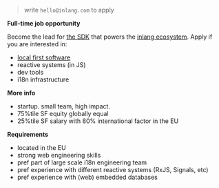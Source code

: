 > write `hello@inlang.com` to apply

**Full-time job opportunity**

Become the lead for [the SDK](https://inlang.com/documentation) that powers the [inlang ecosystem](https://inlang.com/c/apps). Apply if you are interested in:


- [local first software](https://www.inkandswitch.com/local-first/)
- reactive systems (in JS)
- dev tools
- i18n infrastructure

**More info**

- startup. small team, high impact.
- 75%tile SF equity globally equal
- 25%tile SF salary with 80% international factor in the EU
    
**Requirements**

- located in the EU
- strong web engineering skills
- pref part of large scale i18n engineering team 
- pref experience with different reactive systems (RxJS, Signals, etc)
- pref experience with (web) embedded databases
